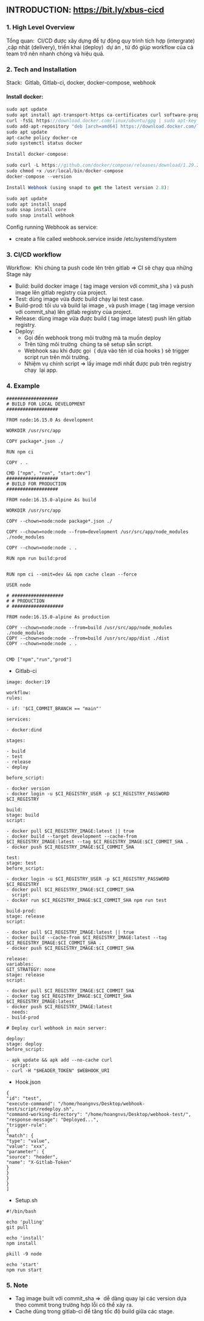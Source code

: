 ## INTRODUCTION: https://bit.ly/xbus-cicd

### 1. High Level Overview

Tổng quan:  CI/CD được xây dựng để tự động quy trình tích hợp (intergrate) ,cập nhật (delivery), triển khai (deploy)  dự án , từ đó giúp workflow của cả team trở nên nhanh chóng và hiệu quả.

### 2. Tech and Installation

Stack:  Gitlab, Gitlab-ci, docker, docker-compose, webhook

#### Install docker:

```javascript
sudo apt update
sudo apt install apt-transport-https ca-certificates curl software-properties-common
curl -fsSL https://download.docker.com/linux/ubuntu/gpg | sudo apt-key add -
sudo add-apt-repository "deb [arch=amd64] https://download.docker.com/linux/ubuntu bionic stable"
sudo apt update
apt-cache policy docker-ce
sudo systemctl status docker

Install docker-compose:

sudo curl -L https://github.com/docker/compose/releases/download/1.29.2/docker-compose-`uname -s`-`uname -m` -o /usr/local/bin/docker-compose
sudo chmod +x /usr/local/bin/docker-compose
docker-compose --version

Install Webhook (using snapd to get the latest version 2.8):

sudo apt update
sudo apt install snapd
sudo snap install core
sudo snap install webhook
```

Config running Webhook as service:

- create a file called webhook.service inside /etc/systemd/system

### 3. CI/CD workflow

Workflow:  Khi chúng ta push code lên trên gitlab => CI sẽ chạy qua những Stage này

- Build: build docker image ( tag image version với commit_sha ) và push image lên gitlab registry của project.
- Test: dùng image vừa được build chạy lại test case.
- Build-prod: tối ưu và build lại image , và push image ( tag image version với commit_sha) lên gitlab registry của project.
- Release: dùng image vừa được build ( tag image latest) push lên gitlab registry.
- Deploy:
  - Gọi đến webhook trong môi trường mà ta muốn deploy
  - Trên từng môi trường  chúng ta sẽ setup sẵn script.
  - Webhook sau khi được gọi  ( dựa vào tên id của hooks ) sẽ trigger script run trên môi trường.
  - Nhiệm vụ chính script => lấy image mới nhất được pub trên registry chạy  lại app.

### 4. Example

```
###################
# BUILD FOR LOCAL DEVELOPMENT
###################

FROM node:16.15.0 As development

WORKDIR /usr/src/app

COPY package*.json ./

RUN npm ci

COPY . .

CMD ["npm", "run", "start:dev"]
###################
# BUILD FOR PRODUCTION
###################

FROM node:16.15.0-alpine As build

WORKDIR /usr/src/app

COPY --chown=node:node package*.json ./

COPY --chown=node:node --from=development /usr/src/app/node_modules ./node_modules

COPY --chown=node:node . .

RUN npm run build:prod


RUN npm ci --omit=dev && npm cache clean --force

USER node

# ###################
# # PRODUCTION
# ###################

FROM node:16.15.0-alpine As production

COPY --chown=node:node --from=build /usr/src/app/node_modules ./node_modules
COPY --chown=node:node --from=build /usr/src/app/dist ./dist
COPY --chown=node:node . .


CMD ["npm","run","prod"]
```

- Gitlab-ci

```
image: docker:19

workflow:
rules:

- if: '$CI_COMMIT_BRANCH == "main"'

services:

- docker:dind

stages:

- build
- test
- release
- deploy

before_script:

- docker version
- docker login -u $CI_REGISTRY_USER -p $CI_REGISTRY_PASSWORD $CI_REGISTRY

build:
stage: build
script:

- docker pull $CI_REGISTRY_IMAGE:latest || true
- docker build --target development --cache-from $CI_REGISTRY_IMAGE:latest --tag $CI_REGISTRY_IMAGE:$CI_COMMIT_SHA .
- docker push $CI_REGISTRY_IMAGE:$CI_COMMIT_SHA

test:
stage: test
before_script:

- docker login -u $CI_REGISTRY_USER -p $CI_REGISTRY_PASSWORD $CI_REGISTRY
- docker pull $CI_REGISTRY_IMAGE:$CI_COMMIT_SHA
  script:
- docker run $CI_REGISTRY_IMAGE:$CI_COMMIT_SHA npm run test

build-prod:
stage: release
script:

- docker pull $CI_REGISTRY_IMAGE:latest || true
- docker build --cache-from $CI_REGISTRY_IMAGE:latest --tag $CI_REGISTRY_IMAGE:$CI_COMMIT_SHA .
- docker push $CI_REGISTRY_IMAGE:$CI_COMMIT_SHA

release:
variables:
GIT_STRATEGY: none
stage: release
script:

- docker pull $CI_REGISTRY_IMAGE:$CI_COMMIT_SHA
- docker tag $CI_REGISTRY_IMAGE:$CI_COMMIT_SHA $CI_REGISTRY_IMAGE:latest
- docker push $CI_REGISTRY_IMAGE:latest
  needs:
- build-prod

# Deploy curl webhook in main server:

deploy:
stage: deploy
before_script:

- apk update && apk add --no-cache curl
  script:
- curl -H "$HEADER_TOKEN" $WEBHOOK_URI
```

- Hook.json

```[
{
"id": "test",
"execute-command": "/home/hoangnvs/Desktop/webhook-test/script/redeploy.sh",
"command-working-directory": "/home/hoangnvs/Desktop/webhook-test/",
"response-message": "Deployed...",
"trigger-rule":
{
"match": {
"type": "value",
"value": "xxx",
"parameter": {
"source": "header",
"name": "X-Gitlab-Token"
}
}
}
}
]
```

- Setup.sh

```
#!/bin/bash

echo 'pulling'
git pull

echo 'install'
npm install

pkill -9 node

echo 'start'
npm run start
```

### 5. Note

- Tag image built với commit_sha =>  dễ dàng quay lại các version dựa theo commit trong trường hợp lỗi có thể xảy ra.
- Cache dùng trong gitlab-ci để tăng tốc độ build giữa các stage.
